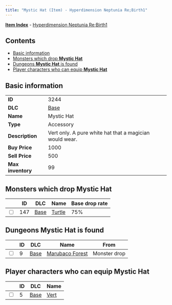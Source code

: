 ```yaml
---
title: "Mystic Hat (Item) - Hyperdimension Neptunia Re;Birth1"
---
```


[**Item Index**](/neptunia/rb1/item/index.html) - [Hyperdimension Neptunia Re;Birth1](/neptunia/rb1)

## Contents

- [Basic information](#basic-information)
- [Monsters which drop **Mystic Hat**](#monsters-which-drop-mystic-hat)
- [Dungeons **Mystic Hat** is found](#dungeons-mystic-hat-is-found)
- [Player characters who can equip **Mystic Hat**](#player-characters-who-can-equip-mystic-hat)

## Basic information

|   |   |
| -- | -- |
| **ID** | 3244 |
| **DLC** | [Base](/neptunia/rb1/dlc/1-base.html) |
| **Name** | Mystic Hat |
| **Type** | Accessory |
| **Description** | Vert only. A pure white hat that a magician would wear. |
| **Buy Price** | 1000 |
| **Sell Price** | 500 |
| **Max inventory** | 99 |

## Monsters which drop **Mystic Hat**

|    | ID | DLC | Name | Base drop rate |
| -- | -- | --- | ---- | -------------- |
| <input type="checkbox" id="rb1-monster-1-147" class="trackbox" /> | 147 | [Base](/neptunia/rb1/dlc/1-base.html) | [Turtle](/neptunia/rb1/monster/1-147-turtle.html) | 75% |

## Dungeons **Mystic Hat** is found

|    | ID | DLC | Name | From |
| -- | -- | --- | ---- | ---- |
| <input type="checkbox" id="rb1-dungeon-1-9" class="trackbox" /> | 9 | [Base](/neptunia/rb1/dlc/1-base.html) | [Marubaco Forest](/neptunia/rb1/dungeon/1-9-marubaco-forest.html) | Monster drop |

## Player characters who can equip **Mystic Hat**

|    | ID | DLC | Name |
| -- | -- | --- | ---- |
| <input type="checkbox" id="rb1-player-1-5" class="trackbox" /> | 5 | [Base](/neptunia/rb1/dlc/1-base.html) | [Vert](/neptunia/rb1/player/1-5-vert.html) |